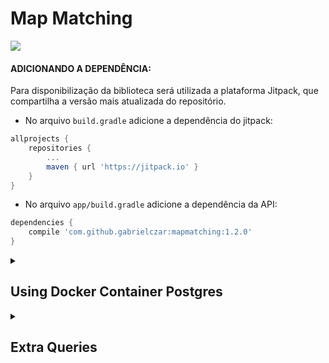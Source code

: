 # Map Matching
[![](https://jitpack.io/v/GabrielCzar/mapmatching.svg)](https://jitpack.io/#GabrielCzar/mapmatching)

#### ADICIONANDO A DEPENDÊNCIA:  
Para disponibilização da biblioteca será utilizada a plataforma Jitpack, que compartilha a versão mais atualizada do repositório.
	
- No arquivo ```build.gradle``` adicione a dependência do jitpack:
	
```gradle
allprojects {
	repositories {
		...
		maven { url 'https://jitpack.io' }
	}
}
```

- No arquivo ```app/build.gradle``` adicione a dependência da API:

```gradle
dependencies {
	compile 'com.github.gabrielczar:mapmatching:1.2.0'
}
```
<details>
 <summary><h2>
  Using Docker Container Postgres
 </summary></h2>
 
- Criar local para armazenar dados

```docker volume create pg_data```

- Criar instancia do postgis
```shell
docker run --name=trajectory-data-postgis -d -e POSTGRES_USER=postgres -e POSTGRES_PASS=postgres -e POSTGRES_DBNAME=trajectory-data -e ALLOW_IP_RANGE=0.0.0.0/0 -p 5432:5432 -v pg_data:/var/lib/postgresql --restart=always kartoza/postgis:9.6-2.4
```
</details>

<details>
 <summary><h2>
  Extra Queries
 </summary></h2>

- Add column for geometry
```sql
alter table taxi_data add column geom geometry;
```

- Create table with taxis inside the osm
```sql
create table taxi_data_osm (
 id serial primary key,  
 taxi_id integer, 
 datetime timestamp,
 longitude double precision,
 latitude double precision
);
```
- Add column for id in taxi_data
```sql
alter table taxi_data add column id serial primary key;
```

- Create geometrys for cada taxi position
```sql
update taxi_data
set geom = ST_SetSRID(ST_MakePoint(t.long, t.lat), 4326)
from (
       select id, longitude as long, 
         latitude as lat from taxi_data) as t
WHERE t.id = taxi_data.id;

```

- Search by date interval
```sql
SELECT * FROM taxi_data WHERE date_time::date >= date '2008-02-02' AND date_time::date < date '2008-02-03';
``` 
</details>

